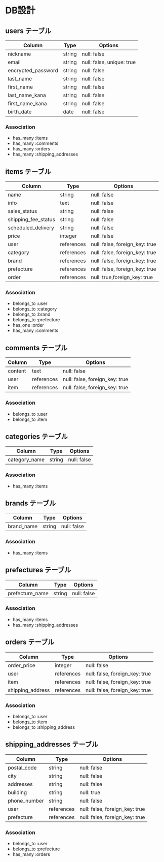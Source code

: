 # DB設計

## users テーブル

| Column              | Type    | Options     |
| ------------------- | ------- | ----------- |
| nickname            | string  | null: false |
| email               | string  | null: false, unique: true |
| encrypted_password  | string  | null: false |
| last_name           | string  | null: false |
| first_name          | string  | null: false |
| last_name_kana      | string  | null: false |
| first_name_kana     | string  | null: false |
| birth_date          | date    | null: false |

### Association

- has_many :items
- has_many :comments
- has_many :orders
- has_many :shipping_addresses

## items テーブル

| Column              | Type       | Options     |
| ------------------- | ---------- | ----------- |
| name                | string     | null: false |
| info                | text       | null: false |
| sales_status        | string     | null: false |
| shipping_fee_status | string     | null: false |
| scheduled_delivery  | string     | null: false |
| price               | integer    | null: false |
| user                | references | null: false, foreign_key: true |
| category            | references | null: false, foreign_key: true |
| brand               | references | null: false, foreign_key: true |
| prefecture          | references | null: false, foreign_key: true |
| order               | references | null: true,foreign_key: true |

### Association

- belongs_to :user
- belongs_to :category
- belongs_to :brand
- belongs_to :prefecture 
- has_one :order
- has_many :comments

## comments テーブル

| Column              | Type       | Options     |
| ------------------- | ---------- | ----------- |
| content             | text       | null: false |
| user                | references | null: false, foreign_key: true |
| item                | references | null: false, foreign_key: true |

### Association

- belongs_to :user
- belongs_to :item

## categories テーブル

| Column              | Type       | Options     |
| ------------------- | ---------- | ----------- |
| category_name       | string     | null: false |

### Association

- has_many :items

## brands テーブル

| Column              | Type       | Options     |
| ------------------- | ---------- | ----------- |
| brand_name          | string     | null: false |

### Association

- has_many :items

## prefectures テーブル

| Column              | Type       | Options     |
| ------------------- | ---------- | ----------- |
| prefecture_name     | string     | null: false |

### Association

- has_many :items
- has_many :shipping_addresses

## orders テーブル

| Column              | Type       | Options     |
| ------------------- | ---------- | ----------- |
| order_price         | integer    | null: false |
| user                | references | null: false, foreign_key: true |
| item                | references | null: false, foreign_key: true |
| shipping_address    | references | null: false, foreign_key: true |

### Association

- belongs_to :user
- belongs_to :item
- belongs_to :shipping_address

## shipping_addresses テーブル

| Column              | Type       | Options     |
| ------------------- | ---------- | ----------- |
| postal_code         | string     | null: false |
| city                | string     | null: false |
| addresses           | string     | null: false |
| building            | string     | null: true |
| phone_number        | string     | null: false |
| user                | references | null: false, foreign_key: true |
| prefecture          | references | null: false, foreign_key: true |

### Association

- belongs_to :user
- belongs_to :prefecture
- has_many :orders

